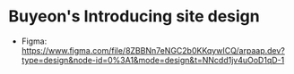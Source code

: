# Buyeon's Introducing site design

- Figma: https://www.figma.com/file/8ZBBNn7eNGC2b0KKqywICQ/arpaap.dev?type=design&node-id=0%3A1&mode=design&t=NNcdd1jv4uOoD1qD-1